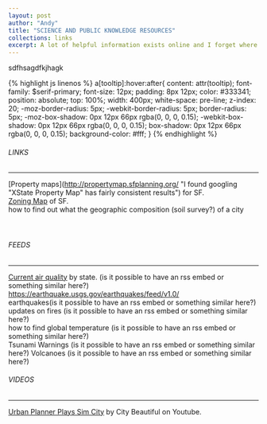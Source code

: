 ```yaml
---
layout: post
author: "Andy"
title: "SCIENCE AND PUBLIC KNOWLEDGE RESOURCES"
collections: links
excerpt: A lot of helpful information exists online and I forget where it is a lot of the time. This is a place to keep those resources, or the keywords needed to Google it.
---
```


sdfhsagdfkjhagk

{% highlight js  linenos %}
a[tooltip]:hover:after{
content: attr(tooltip);
font-family: $serif-primary;
font-size: 12px;
padding: 8px 12px;
color: #333341;
position: absolute;
top: 100%;
width: 400px;
white-space:  pre-line;
z-index: 20;
-moz-border-radius: 5px;
-webkit-border-radius: 5px;
border-radius: 5px;
-moz-box-shadow: 0px 12px 66px rgba(0, 0, 0, 0.15);
-webkit-box-shadow: 0px 12px 66px rgba(0, 0, 0, 0.15);
box-shadow: 0px 12px 66px rgba(0, 0, 0, 0.15);
background-color: #fff;
}
{% endhighlight %}

<!--
{% for post in site.posts limit:1 %}
<a href="{{ post.url }}">{% include writing-entry.html %}</a>
{% endfor %}  most recent writing post can go here
-->

###### LINKS
---
[Property maps](http://propertymap.sfplanning.org/ "I found googling "XState Property Map" has fairly consistent results") for SF.
<br>
[Zoning Map](http://default.sfplanning.org/zoning/zoning_map.pdf) of SF.
<br>
how to find out what the geographic composition (soil survey?) of a city
<br>
<br>
<br>


###### FEEDS
---
[Current air quality](https://airnow.gov/) by state. (is it possible to have an rss embed or something similar here?)
https://earthquake.usgs.gov/earthquakes/feed/v1.0/
<br>
earthquakes(is it possible to have an rss embed or something similar here?)
<br>
updates on fires (is it possible to have an rss embed or something similar here?)
<br>
how to find global temperature (is it possible to have an rss embed or something similar here?)
<br>
Tsunami Warnings (is it possible to have an rss embed or something similar here?)
Volcanoes (is it possible to have an rss embed or something similar here?)

###### VIDEOS
---
[Urban Planner Plays Sim City](https://www.youtube.com/watch?v=LUQaCoxybW8) by City Beautiful on Youtube.
